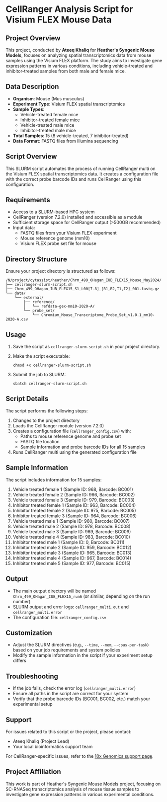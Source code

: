 # CellRanger Analysis Script for Visium FLEX Mouse Data

## Project Overview

This project, conducted by **Ateeq Khaliq** for **Heather's Syngenic Mouse Models**, focuses on analyzing spatial transcriptomics data from mouse samples using the Visium FLEX platform. The study aims to investigate gene expression patterns in various conditions, including vehicle-treated and inhibitor-treated samples from both male and female mice.

## Data Description

- **Organism**: Mouse (Mus musculus)
- **Experiment Type**: Visium FLEX spatial transcriptomics
- **Sample Types**: 
  - Vehicle-treated female mice
  - Inhibitor-treated female mice
  - Vehicle-treated male mice
  - Inhibitor-treated male mice
- **Total Samples**: 15 (8 vehicle-treated, 7 inhibitor-treated)
- **Data Format**: FASTQ files from Illumina sequencing

## Script Overview

This SLURM script automates the process of running CellRanger multi on the Visium FLEX spatial transcriptomics data. It creates a configuration file with the correct probe barcode IDs and runs CellRanger using this configuration.

## Requirements

- Access to a SLURM-based HPC system
- CellRanger (version 7.2.0) installed and accessible as a module
- Sufficient storage space for CellRanger output (>500GB recommended)
- Input data:
  - FASTQ files from your Visium FLEX experiment
  - Mouse reference genome (mm10)
  - Visium FLEX probe set file for mouse

## Directory Structure

Ensure your project directory is structured as follows:

```
/N/project/cytassist/heather/Chrm_499_OHagan_IUB_FLEX15_Mouse_May2024/
├── cellranger-slurm-script.sh
├── Chrm_499_OHagan_IUB_FLEX15_S1_L00[7-8]_[R1,R2,I1,I2]_001.fastq.gz
└── data/
    └── external/
        ├── reference/
        │   └── refdata-gex-mm10-2020-A/
        └── probe_set/
            └── Chromium_Mouse_Transcriptome_Probe_Set_v1.0.1_mm10-2020-A.csv
```

## Usage

1. Save the script as `cellranger-slurm-script.sh` in your project directory.

2. Make the script executable:
   ```
   chmod +x cellranger-slurm-script.sh
   ```

3. Submit the job to SLURM:
   ```
   sbatch cellranger-slurm-script.sh
   ```

## Script Details

The script performs the following steps:

1. Changes to the project directory
2. Loads the CellRanger module (version 7.2.0)
3. Creates a configuration file (`cellranger_config.csv`) with:
   - Paths to mouse reference genome and probe set
   - FASTQ file location
   - Sample information and probe barcode IDs for all 15 samples
4. Runs CellRanger multi using the generated configuration file

## Sample Information

The script includes information for 15 samples:

1. Vehicle treated female 1 (Sample ID: 968, Barcode: BC001)
2. Vehicle treated female 2 (Sample ID: 966, Barcode: BC002)
3. Vehicle treated female 3 (Sample ID: 979, Barcode: BC003)
4. Inhibitor treated female 1 (Sample ID: 963, Barcode: BC004)
5. Inhibitor treated female 2 (Sample ID: 975, Barcode: BC005)
6. Inhibitor treated female 3 (Sample ID: 964, Barcode: BC006)
7. Vehicle treated male 1 (Sample ID: 960, Barcode: BC007)
8. Vehicle treated male 2 (Sample ID: 978, Barcode: BC008)
9. Vehicle treated male 3 (Sample ID: 969, Barcode: BC009)
10. Vehicle treated male 4 (Sample ID: 983, Barcode: BC010)
11. Inhibitor treated male 1 (Sample ID: 0, Barcode: BC011)
12. Inhibitor treated male 2 (Sample ID: 959, Barcode: BC012)
13. Inhibitor treated male 3 (Sample ID: 965, Barcode: BC013)
14. Inhibitor treated male 4 (Sample ID: 967, Barcode: BC014)
15. Inhibitor treated male 5 (Sample ID: 977, Barcode: BC015)

## Output

- The main output directory will be named `Chrm_499_OHagan_IUB_FLEX15_run6` (or similar, depending on the run number)
- SLURM output and error logs: `cellranger_multi.out` and `cellranger_multi.error`
- The configuration file: `cellranger_config.csv`

## Customization

- Adjust the SLURM directives (e.g., `--time`, `--mem`, `--cpus-per-task`) based on your job requirements and system policies
- Modify the sample information in the script if your experiment setup differs

## Troubleshooting

- If the job fails, check the error log (`cellranger_multi.error`)
- Ensure all paths in the script are correct for your system
- Verify that the probe barcode IDs (BC001, BC002, etc.) match your experimental setup

## Support

For issues related to this script or the project, please contact:
- Ateeq Khaliq (Project Lead)
- Your local bioinformatics support team

For CellRanger-specific issues, refer to the [10x Genomics support page](https://support.10xgenomics.com/).

## Project Affiliation

This work is part of Heather's Syngenic Mouse Models project, focusing on SC-RNASeq transcriptomics analysis of mouse tissue samples to investigate gene expression patterns in various experimental conditions.

